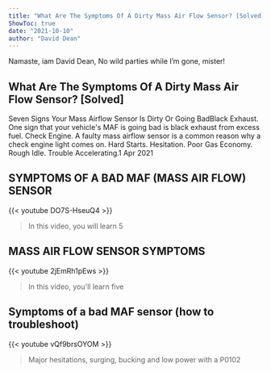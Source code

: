 ```yaml
---
title: "What Are The Symptoms Of A Dirty Mass Air Flow Sensor? [Solved]"
ShowToc: true 
date: "2021-10-10"
author: "David Dean" 
---
```


Namaste, iam David Dean, No wild parties while I’m gone, mister!
## What Are The Symptoms Of A Dirty Mass Air Flow Sensor? [Solved]
 Seven Signs Your Mass Airflow Sensor Is Dirty Or Going BadBlack Exhaust. One sign that your vehicle's MAF is going bad is black exhaust from excess fuel. 
 Check Engine. A faulty mass airflow sensor is a common reason why a check engine light comes on. 
 Hard Starts. 
 Hesitation. 
 Poor Gas Economy. 
 Rough Idle. 
 Trouble Accelerating.1 Apr 2021

## SYMPTOMS OF A BAD MAF (MASS AIR FLOW) SENSOR
{{< youtube DO7S-HseuQ4 >}}
>In this video, you will learn 5 

## MASS AIR FLOW SENSOR SYMPTOMS
{{< youtube 2jEmRh1pEws >}}
>In this video, you'll learn five 

## Symptoms of a bad MAF sensor (how to troubleshoot)
{{< youtube vQf9brsOYOM >}}
>Major hesitations, surging, bucking and low power with a P0102 

